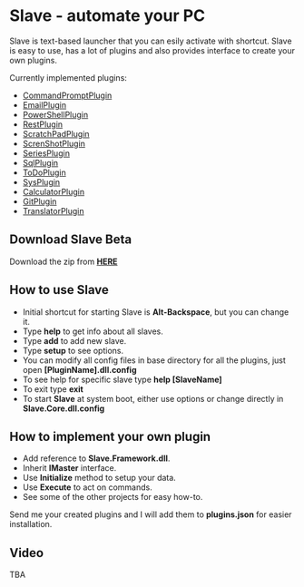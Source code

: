 # Slave - automate your PC
Slave is text-based launcher that you can esily activate with shortcut. Slave is easy to use, has a lot of plugins and also provides interface to create your own plugins.

Currently implemented plugins:
- [CommandPromptPlugin](https://github.com/neemesis/Slave/tree/master/Slave.CommandPromptPlugin)
- [EmailPlugin](https://github.com/neemesis/Slave/tree/master/Slave.EmailPlugin)
- [PowerShellPlugin](https://github.com/neemesis/Slave/tree/master/Slave.PowerShellPlugin)
- [RestPlugin](https://github.com/neemesis/Slave/tree/master/Slave.RestPlugin)
- [ScratchPadPlugin](https://github.com/neemesis/Slave/tree/master/Slave.ScratchPadPlugin)
- [ScrenShotPlugin](https://github.com/neemesis/Slave/tree/master/Slave.ScreenShotPlugin)
- [SeriesPlugin](https://github.com/neemesis/Slave/tree/master/Slave.SeriesPlugin)
- [SqlPlugin](https://github.com/neemesis/Slave/tree/master/Slave.SqlPlugin)
- [ToDoPlugin](https://github.com/neemesis/Slave/tree/master/Slave.ToDoPlugin)
- [SysPlugin](https://github.com/neemesis/Slave/tree/master/Slave.SysPlugin)
- [CalculatorPlugin](https://github.com/neemesis/Slave/tree/master/Slave.CalculatorPlugin)
- [GitPlugin](https://github.com/neemesis/Slave/tree/master/Slave.GitPlugin)
- [TranslatorPlugin](https://github.com/neemesis/Slave/tree/master/Slave.TranslatorPlugin)

## Download Slave Beta
Download the zip from **[HERE](https://github.com/neemesis/Slave/raw/master/Releases/Slave_Release_1.0.0.0.zip)**

## How to use Slave
- Initial shortcut for starting Slave is **Alt-Backspace**, but you can change it.
- Type **help** to get info about all slaves.
- Type **add** to add new slave.
- Type **setup** to see options.
- You can modify all config files in base directory for all the plugins, just open **[PluginName].dll.config**
- To see help for specific slave type **help [SlaveName]**
- To exit type **exit**
- To start **Slave** at system boot, either use options or change directly in  **Slave.Core.dll.config**

## How to implement your own plugin
- Add reference to **Slave.Framework.dll**.
- Inherit **IMaster** interface.
- Use **Initialize** method to setup your data.
- Use **Execute** to act on commands.
- See some of the other projects for easy how-to.

Send me your created plugins and I will add them to **plugins.json** for easier installation.

## Video
TBA